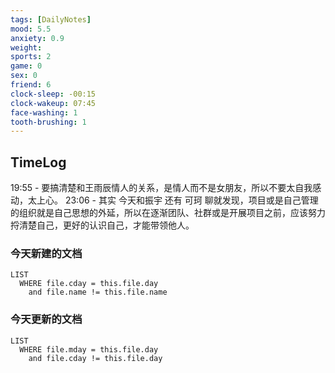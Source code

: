 ```yaml
---
tags: [DailyNotes]
mood: 5.5
anxiety: 0.9
weight: 
sports: 2
game: 0
sex: 0
friend: 6
clock-sleep: -00:15
clock-wakeup: 07:45
face-washing: 1
tooth-brushing: 1
---
```


## TimeLog

19:55 - 要搞清楚和王雨辰情人的关系，是情人而不是女朋友，所以不要太自我感动，太上心。
23:06 - 其实 今天和振宇 还有 可珂 聊就发现，项目或是自己管理的组织就是自己思想的外延，所以在逐渐团队、社群或是开展项目之前，应该努力捋清楚自己，更好的认识自己，才能带领他人。

### 今天新建的文档
```dataview
LIST 
  WHERE file.cday = this.file.day
    and file.name != this.file.name
```

### 今天更新的文档
```dataview
LIST
  WHERE file.mday = this.file.day
    and file.cday != this.file.day
```
